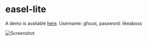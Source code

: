 # easel-lite

A demo is avaliable [here](https://easel-lite.herokuapp.com/). Username: gfoust, password: likeaboss

![Screenshot](https://i.imgur.com/VBtT6M3.png)
